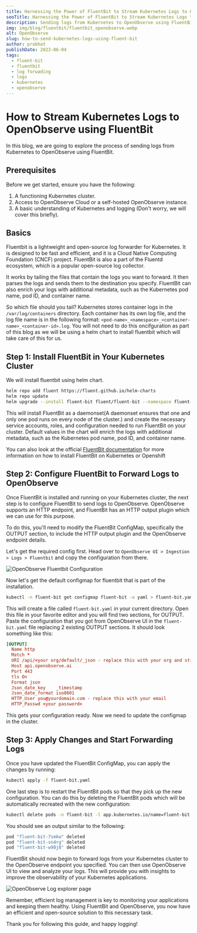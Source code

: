 ```yaml
---
title: Harnessing the Power of FluentBit to Stream Kubernetes Logs to OpenObserve!
seoTitle: Harnessing the Power of FluentBit to Stream Kubernetes Logs to OpenObserve!
description: Sending logs from Kubernetes to OpenObserve using FluentBit is easy. This blog is a step by step guide to do that.
img: img/blog/fluentbit/fluentbit_openobserve.webp
alt: OpenObserve
slug: how-to-send-kubernetes-logs-using-fluent-bit
author: prabhat
publishDate: 2023-06-04
tags:
  - fluent-bit
  - fluentbit
  - log forwading
  - logs
  - kubernetes
  - openobserve
---
```



# How to Stream Kubernetes Logs to OpenObserve using FluentBit

In this blog, we are going to explore the process of sending logs from Kubernetes to OpenObserve using FluentBit. 

## Prerequisites

Before we get started, ensure you have the following:

1. A functioning Kubernetes cluster.
2. Access to OpenObserve Cloud or a self-hosted OpenObserve instance.
3. A basic understanding of Kubernetes and logging (Don't worry, we will cover this briefly).


## Basics
Fluentbit is a lightweight and open-source log forwarder for Kubernetes. It is designed to be fast and efficient, and it is a Cloud Native Computing Foundation (CNCF) project. FluentBit is also a part of the Fluentd ecosystem, which is a popular open-source log collector.

It works by tailing the files that contain the logs you want to forward. It then parses the logs and sends them to the destination you specify. FluentBit can also enrich your logs with additional metadata, such as the Kubernetes pod name, pod ID, and container name. 

So which file should you tail? Kubernetes stores container logs in the `/var/log/containers` directory. Each container has its own log file, and the log file name is in the following format: `<pod-name>_<namespace>_<container-name>_<container-id>.log`. You will not need to do this oncifguration as part of this blog as we will be using a helm chart to install fluentbit which will take care of this for us.

## Step 1: Install FluentBit in Your Kubernetes Cluster

We will install fluentbit using helm chart. 

```bash
helm repo add fluent https://fluent.github.io/helm-charts
helm repo update
helm upgrade --install fluent-bit fluent/fluent-bit --namespace fluent-bit --create-namespace
```

This will install FluentBit as a daemonset(A daemonset ensures that one and only one pod runs on every node of the cluster.) and create the necessary service accounts, roles, and configuration needed to run FluentBit on your cluster. Default values in the chart will enrich the logs with additional metadata, such as the Kubernetes pod name, pod ID, and container name.

You can also look at the official [FluentBit documentation](https://docs.fluentbit.io/manual/installation/kubernetes) for more information on how to install FluentBit on Kubernetes or Openshift

## Step 2: Configure FluentBit to Forward Logs to OpenObserve

Once FluentBit is installed and running on your Kubernetes cluster, the next step is to configure FluentBit to send logs to OpenObserve. OpenObserve supports an HTTP endpoint, and FluentBit has an HTTP output plugin which we can use for this purpose.

To do this, you'll need to modify the FluentBit ConfigMap, specifically the OUTPUT section, to include the HTTP output plugin and the OpenObserve endpoint details.

Let's get the required config first. Head over to `OpenObserve UI > Ingestion > Logs > Fluentbit` and copy the configuration from there. 

![OpenObserve Fluentbit Configuration](/img/blog/fluentbit/openobserve_fluebit_config.webp)

Now let's get the default configmap for fluentbit that is part of the installation.

```bash
kubectl -n fluent-bit get configmap fluent-bit -o yaml > fluent-bit.yaml
```
This will create a file called `fluent-bit.yaml` in your current directory. Open this file in your favorite editor and you will find two sections, for OUTPUT. Paste the configuration that you got from OpenObserve UI in the `fluent-bit.yaml` file replacing 2 existing OUTPUT sections. It should look something like this:

```toml
[OUTPUT]
  Name http
  Match *
  URI /api/<your org/default/_json - replace this with your org and stream name. Format is /api/<org>/<stream>/_json
  Host api.openobserve.ai
  Port 443
  tls On
  Format json
  Json_date_key    _timestamp
  Json_date_format iso8601
  HTTP_User you@yourdomain.com - replace this with your email
  HTTP_Passwd <your password>
```

This gets your configuration ready. Now we need to update the configmap in the cluster. 


## Step 3: Apply Changes and Start Forwarding Logs

Once you have updated the FluentBit ConfigMap, you can apply the changes by running:

```bash
kubectl apply -f fluent-bit.yaml
```

One last step is to restart the FluentBit pods so that they pick up the new configuration. You can do this by deleting the FluentBit pods which will be automatically recreated with the new configuration:

```bash
kubectl delete pods -n fluent-bit -l app.kubernetes.io/name=fluent-bit
```

You should see an output similar to the following:
```bash
pod "fluent-bit-7smkw" deleted
pod "fluent-bit-sn4rg" deleted
pod "fluent-bit-w98j8" deleted
```

FluentBit should now begin to forward logs from your Kubernetes cluster to the OpenObserve endpoint you specified. You can then use OpenObserve UI to view and analyze your logs. This will provide you with insights to improve the observability of your Kubernetes applications.

![OpenObserve Log explorer page](/img/blog/fluentbit/log_page.webp)

Remember, efficient log management is key to monitoring your applications and keeping them healthy. Using FluentBit and OpenObserve, you now have an efficient and open-source solution to this necessary task.

Thank you for following this guide, and happy logging!
